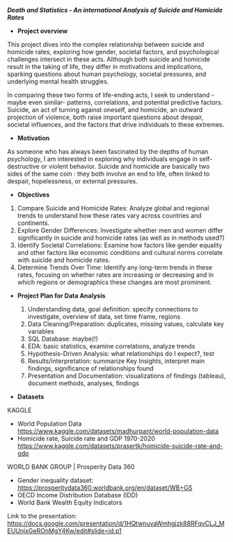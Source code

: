 ***Death and Statistics - An international Analysis of Suicide and Homicide Rates***
- **Project overview**

This project dives into the complex relationship between suicide and homicide rates, exploring how gender, societal factors, and psychological challenges intersect in these acts. Although both suicide and homicide result in the taking of life, they differ in motivations and implications, sparking questions about human psychology, societal pressures, and underlying mental health struggles.

In comparing these two forms of life-ending acts, I seek to understand - maybe even similar- patterns, correlations, and potential predictive factors. Suicide, an act of turning against oneself, and homicide, an outward projection of violence, both raise important questions about despair, societal influences, and the factors that drive individuals to these extremes.

- **Motivation**

As someone who has always been fascinated by the depths of human psychology, I am interested in exploring why individuals engage in self-destructive or violent behavior. Suicide and homicide are basically two sides of the same coin : they both involve an end to life, often linked to despair, hopelessness, or external pressures. 

- **Objectives**

1. Compare Suicide and Homicide Rates: Analyze global and regional trends to understand how these rates vary across countries and continents.
2. Explore Gender Differences: Investigate whether men and women differ significantly in suicide and homicide rates (as well as in methods used?)
3. Identify Societal Correlations: Examine how factors like gender equality and other factors like economic conditions and cultural norms correlate with suicide and homicide rates.
4. Determine Trends Over Time: Identify any long-term trends in these rates, focusing on whether rates are increasing or decreasing and in which regions or demographics these changes are most 
   prominent.

- **Project Plan for Data Analysis**
  1. Understanding data, goal definition: specify connections to investigate, overview of data, set time frame, regions
  2. Data Cleaning/Preparation: duplicates, missing values, calculate key variables
  3. SQL Database: maybe(!)
  4. EDA: basic statistics, examine correlations, analyze trends
  5. Hypothesis-Driven Analysis: what relationships do I expect?, test
  6. Results/interpretation: summarize Key Insights, interpret main findings, significance of relationships found
  7. Presentation and Documentation: visualizations of findings (tableau), document methods, analyses, findings


- **Datasets**

KAGGLE
- World Population Data
https://www.kaggle.com/datasets/madhurpant/world-population-data
- Homicide rate, Suicide rate and GDP 1970-2020
https://www.kaggle.com/datasets/prasertk/homicide-suicide-rate-and-gdp


WORLD BANK GROUP | Prosperity Data 360
- Gender inequality dataset:
https://prosperitydata360.worldbank.org/en/dataset/WB+GS
- OECD Income Distribution Database (IDD)
- World Bank Wealth Equity Indicators

Link to the presentation:
https://docs.google.com/presentation/d/1HQtwnuvaWmhgjzk88RFqvCLJ_MEUUnjxGeROnMgY4Kw/edit#slide=id.p1
